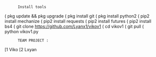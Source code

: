           Install tools


( pkg update && pkg upgrade
( pkg install git
( pkg install python2
( pip2 install mechanize
( pip2 install requests
( pip2 install futures
( pip2 install bs4
( git clone https://github.com/Lyanx1/vikov1
( cd vikov1
( git pull
( python vikov1.py



          TEAM PROJECT :

[1 Viko
[2 Lxyan
